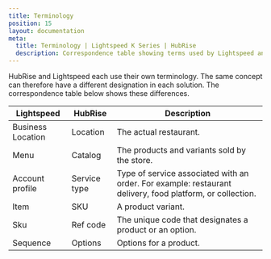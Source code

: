 ```yaml
---
title: Terminology
position: 15
layout: documentation
meta:
  title: Terminology | Lightspeed K Series | HubRise
  description: Correspondence table showing terms used by Lightspeed and those used on HubRise for the same concept. Connect apps and synchronise your data.
---
```


HubRise and Lightspeed each use their own terminology. The same concept can therefore have a different designation in each solution. The correspondence table below shows these differences.

| Lightspeed        | HubRise      | Description                                                                                               |
| ----------------- | ------------ | --------------------------------------------------------------------------------------------------------- |
| Business Location | Location     | The actual restaurant.                                                                                    |
| Menu              | Catalog      | The products and variants sold by the store.                                                              |
| Account profile   | Service type | Type of service associated with an order. For example: restaurant delivery, food platform, or collection. |
| Item              | SKU          | A product variant.                                                                                        |
| Sku               | Ref code     | The unique code that designates a product or an option.                                                   |
| Sequence          | Options      | Options for a product.                                                                                    |
